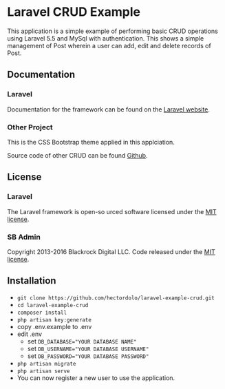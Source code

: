 # Laravel CRUD Example

This application is a simple example of performing basic CRUD operations using Laravel 5.5 and MySql with authentication. This shows a simple management of Post wherein a user can add, edit and delete records of Post.

## Documentation

### Laravel
Documentation for the framework can be found on the [Laravel website](http://laravel.com/docs).

### Other Project

This is the CSS Bootstrap theme applied in this applciation.

Source code of other CRUD can be found [Github](https://github.com/Praful-Mali/CRUD-Operation-laravel).

## License

### Laravel
The Laravel framework is open-so urced software licensed under the [MIT license](http://opensource.org/licenses/MIT).

### SB Admin
Copyright 2013-2016 Blackrock Digital LLC. Code released under the [MIT license](https://github.com/Praful-Mali/CRUD-Operation-laravel).

## Installation

* `git clone https://github.com/hectordolo/laravel-example-crud.git`
* `cd laravel-example-crud`
* `composer install`
* `php artisan key:generate`
* copy .env.example to .env
* edit .env
    * set `DB_DATABASE="YOUR DATABASE NAME"`
    * set `DB_USERNAME="YOUR DATABASE USERNAME"`
    * set `DB_PASSWORD="YOUR DATABASE PASSWORD"`
* `php artisan migrate`
* `php artisan serve`
* You can now register a new user to use the application.
